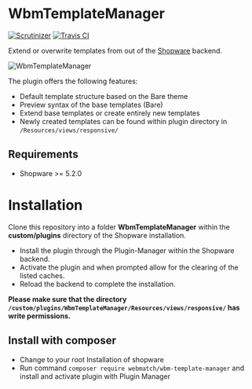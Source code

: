 WbmTemplateManager
=====
[![Scrutinizer](https://scrutinizer-ci.com/g/webmatch/WbmTemplateManager/badges/quality-score.png?b=master)](https://scrutinizer-ci.com/g/webmatch/WbmTemplateManager/?branch=master)
[![Travis CI](https://travis-ci.org/webmatch/WbmTemplateManager.svg?branch=master)](https://travis-ci.org/webmatch/WbmTemplateManager)

Extend or overwrite templates from out of the [Shopware](https://www.shopware.de) backend.

![WbmTemplateManager](https://www.webmatch.de/wp-content/uploads/2017/04/template_manager.jpg)

The plugin offers the following features:

* Default template structure based on the Bare theme
* Preview syntax of the base templates (Bare)
* Extend base templates or create entirely new templates
* Newly created templates can be found within plugin directory in `/Resources/views/responsive/`

Requirements
-----
* Shopware >= 5.2.0

Installation
====
Clone this repository into a folder **WbmTemplateManager** within the **custom/plugins** directory of the Shopware installation.

* Install the plugin through the Plugin-Manager within the Shopware backend. 
* Activate the plugin and when prompted allow for the clearing of the listed caches.
* Reload the backend to complete the installation.

**Please make sure that the directory `/custom/plugins/WbmTemplateManager/Resources/views/responsive/` has write permissions.**

## Install with composer
* Change to your root Installation of shopware
* Run command `composer require webmatch/wbm-template-manager` and install and activate plugin with Plugin Manager